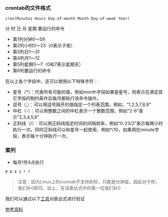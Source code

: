 ### crontab的文件格式

```
cron(Minutes Hours Day-of-month Month Day-of-week Year)
```

分 时 日 月 星期 要运行的命令

- 第1列分钟0～59
- 第2列小时0～23（0表示子夜）
- 第3列日1～31
- 第4列月1～12
- 第5列星期0～7（0和7表示星期天）
- 第6列要运行的命令

在以上各个字段中，还可以使用以下特殊字符：

- 星号（*）：代表所有可能的值，例如month字段如果是星号，则表示在满足其它字段的制约条件后每月都执行该命令操作。
- 逗号（,）：可以用逗号隔开的值指定一个列表范围，例如，“1,2,5,7,8,9”
- 中杠（-）：可以用整数之间的中杠表示一个整数范围，例如“2-6”表示“2,3,4,5,6”
- 正斜线（/）：可以用正斜线指定时间的间隔频率，例如“0-23/2”表示每两小时执行一次。同时正斜线可以和星号一起使用，例如*/10，如果用在minute字段，表示每十分钟执行一次。

### 案列

- 每月1号4点执行

```
0 0 4 1 * ?
```
> 注意：因为Linux上的crontab不支持到秒，只能是分钟级，因此对于秒，我们补0即可。如上，在该表达式中的第一位我们补0

我们可以通过以下[工具](https://www.bejson.com/othertools/cron/)对表达式进行验证


[参考资料](https://linuxtools-rst.readthedocs.io/zh_CN/latest/tool/crontab.html)



